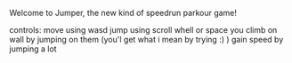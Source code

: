 Welcome to Jumper, the new kind of speedrun parkour game!

controls:
move using wasd
jump using scroll whell or space
you climb on wall by jumping on them (you'l get what i mean by trying :) )
gain speed by jumping a lot

